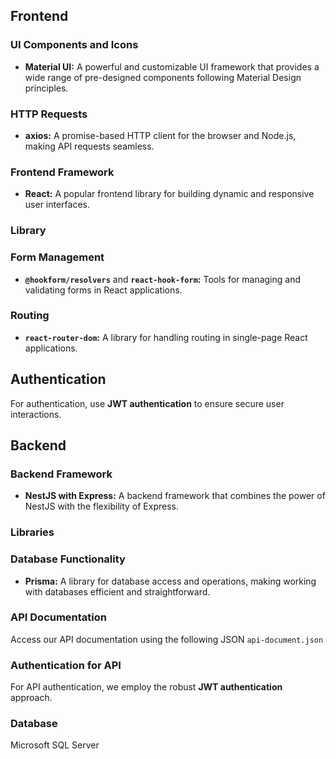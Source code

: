 ## **Frontend**

### **UI Components and Icons**

- **Material UI:** A powerful and customizable UI framework that provides a wide range of pre-designed components following Material Design principles.

### **HTTP Requests**

- **axios:** A promise-based HTTP client for the browser and Node.js, making API requests seamless.

### **Frontend Framework**

- **React:** A popular frontend library for building dynamic and responsive user interfaces.

### **Library**

### Form Management

- **`@hookform/resolvers`** and **`react-hook-form`:** Tools for managing and validating forms in React applications.

### Routing

- **`react-router-dom`:** A library for handling routing in single-page React applications.

## **Authentication**

For authentication, use **JWT authentication** to ensure secure user interactions.

## **Backend**

### **Backend Framework**

- **NestJS with Express:** A backend framework that combines the power of NestJS with the flexibility of Express.

### **Libraries**

### Database Functionality

- **Prisma:** A library for database access and operations, making working with databases efficient and straightforward.

### API Documentation

Access our API documentation using the following JSON `api-document.json`

### **Authentication for API**

For API authentication, we employ the robust **JWT authentication** approach.

### Database

Microsoft SQL Server